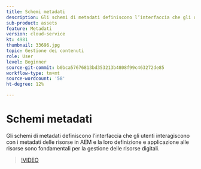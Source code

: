 ```yaml
---
title: Schemi metadati
description: Gli schemi di metadati definiscono l’interfaccia che gli utenti interagiscono con i metadati delle risorse in AEM e la loro definizione e applicazione alle risorse sono fondamentali per la gestione delle risorse digitali.
sub-product: assets
feature: Metadati
version: cloud-service
kt: 4981
thumbnail: 33696.jpg
topic: Gestione dei contenuti
role: User
level: Beginner
source-git-commit: b0bca57676813bd353213b4808f99c463272de85
workflow-type: tm+mt
source-wordcount: '58'
ht-degree: 12%

---
```



# Schemi metadati

Gli schemi di metadati definiscono l’interfaccia che gli utenti interagiscono con i metadati delle risorse in AEM e la loro definizione e applicazione alle risorse sono fondamentali per la gestione delle risorse digitali.

>[!VIDEO](https://video.tv.adobe.com/v/33696/?quality=12&learn=on&hidetitle=true)
